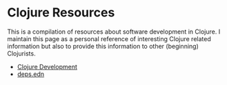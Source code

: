 Clojure Resources
=================

This is a compilation of resources about software development in Clojure. I maintain this page as a personal reference of interesting Clojure related information but also to provide this information to other (beginning) Clojurists.


* [Clojure Development](https://github.com/lsolbach/ClojureResources/blob/master/ClojureDevelopment.md)
* [deps.edn](https://github.com/lsolbach/ClojureResources/blob/master/deps.edn)

